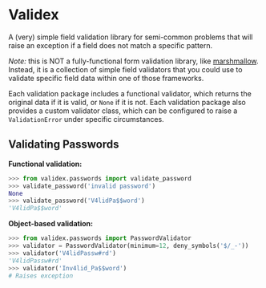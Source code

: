 # Validex

A (very) simple field validation library for semi-common problems that will
raise an exception if a field does not match a specific pattern.

*Note:* this is NOT a fully-functional form validation library, like
[marshmallow](https://github.com/marshmallow-code/marshmallow). Instead, it is
a collection of simple field validators that you could use to validate specific
field data within one of those frameworks.

Each validation package includes a functional validator, which returns the
original data if it is valid, or `None` if it is not. Each validation package
also provides a custom validator class, which can be configured to raise a
`ValidationError` under specific circumstances.

## Validating Passwords

**Functional validation:**

```python
>>> from validex.passwords import validate_password
>>> validate_password('invalid password')
None
>>> validate_password('V4lidPa$$word')
'V4lidPa$$word'
```

**Object-based validation:**

```python
>>> from validex.passwords import PasswordValidator
>>> validator = PasswordValidator(minimum=12, deny_symbols('$/_-'))
>>> validator('V4lidPassw#rd')
'V4lidPassw#rd'
>>> validator('Inv4lid_Pa$$word')
# Raises exception
```